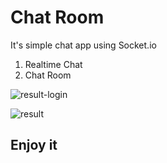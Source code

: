 # Chat Room

It's simple chat app using Socket.io

1. Realtime Chat
2. Chat Room

![result-login](https://user-images.githubusercontent.com/92864027/159416565-88723612-3d3d-4c46-bcd7-d91c6f3dc429.jpg)

![result](https://user-images.githubusercontent.com/92864027/159417116-8cf1dc78-bc61-4230-92d7-747b649093d4.jpg)

## Enjoy it
